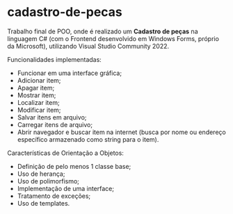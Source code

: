 # cadastro-de-pecas
Trabalho final de POO, onde é realizado um **Cadastro de peças** na linguagem C# (com o Frontend desenvolvido em Windows Forms, próprio da Microsoft), utilizando Visual Studio Community 2022.

Funcionalidades implementadas:
* Funcionar em uma interface gráfica;
* Adicionar item;
* Apagar item;
* Mostrar item;
* Localizar item;
* Modificar item;
* Salvar itens em arquivo;
* Carregar itens de arquivo;
* Abrir navegador e buscar item na internet (busca por nome ou endereço específico armazenado como string para o item).

Características de Orientação a Objetos:
* Definição de pelo menos 1 classe base;
* Uso de herança;
* Uso de polimorfismo;
* Implementação de uma interface;
* Tratamento de exceções;
* Uso de templates.